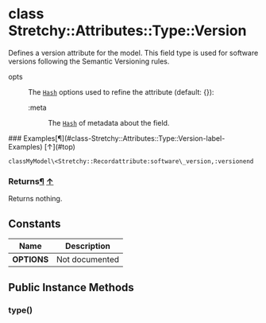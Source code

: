 # class Stretchy::Attributes::Type::Version [](#class-Stretchy::Attributes::Type::Version) [](#top)
Defines a version attribute for the model. This field type is used for software versions following the Semantic Versioning rules.

<dl class="rdoc-list note-list">
<dt>opts
</dt>
<dd>
<p>The <a href="Hash.html"><code>Hash</code></a> options used to refine the attribute (default: {}):</p>
<dl class="rdoc-list note-list">
<dt>:meta
</dt>
<dd>
<p>The <a href="Hash.html"><code>Hash</code></a> of metadata about the field.</p>
</dd>
</dl>
</dd>
</dl>
### Examples[¶](#class-Stretchy::Attributes::Type::Version-label-Examples) [↑](#top)

```
classMyModel\<Stretchy::Recordattribute:software\_version,:versionend
```

### Returns[¶](#class-Stretchy::Attributes::Type::Version-label-Returns) [↑](#top)

Returns nothing.

 ## Constants
 | Name | Description |
 | ---- | ----------- |
 | **OPTIONS[](#OPTIONS)** | Not documented |
 ## Public Instance Methods
 ### type() [](#method-i-type)
 